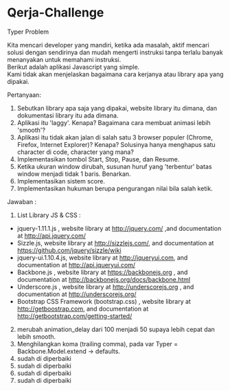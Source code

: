 # Qerja-Challenge

Typer Problem   
    
Kita mencari developer yang mandiri, ketika ada masalah, aktif mencari solusi dengan sendirinya dan mudah mengerti instruksi tanpa terlalu banyak menanyakan untuk memahami instruksi.     
Berikut adalah aplikasi Javascript yang simple.    
Kami tidak akan menjelaskan bagaimana cara kerjanya atau library apa yang dipakai.   
    
Pertanyaan:   
1. Sebutkan library apa saja yang dipakai, website library itu dimana, dan dokumentasi library itu ada dimana.    
2. Aplikasi itu 'laggy'. Kenapa? Bagaimana cara membuat animasi lebih 'smooth'?    
3. Aplikasi itu tidak akan jalan di salah satu 3 browser populer (Chrome, Firefox, Internet Explorer)? Kenapa? Solusinya hanya menghapus satu character di code, character yang mana?    
4. Implementasikan tombol Start, Stop, Pause, dan Resume.   
5. Ketika ukuran window dirubah, susunan huruf yang 'terbentur' batas window menjadi tidak 1 baris. Benarkan.    
6. Implementasikan sistem score.   
7. Implementasikan hukuman berupa pengurangan nilai bila salah ketik.

Jawaban :

1. List Library JS & CSS :

* jquery-1.11.1.js , website library at http://jquery.com/ ,and documentation at http://api.jquery.com/
* Sizzle.js, website library at http://sizzlejs.com/, and documentation at https://github.com/jquery/sizzle/wiki
* jquery-ui.1.10.4.js, website library at http://jqueryui.com, and documentation at http://api.jqueryui.com/
* Backbone.js , website library at https://backbonejs.org , and documentation at http://backbonejs.org/docs/backbone.html
* Underscore.js , website library at http://underscorejs.org , and documentation at http://underscorejs.org/
* Bootstrap CSS Framework (bootstrap.css) , website library at http://getboostrap.com, and documentation at http://getbootstrap.com/getting-started/
   
2. merubah animation_delay dari 100 menjadi 50 supaya lebih cepat dan lebih smooth.
3. Menghilangkan koma (trailing comma), pada var Typer = Backbone.Model.extend -> defaults.
4. sudah di diperbaiki 
5. sudah di diperbaiki 
6. sudah di diperbaiki 
7. sudah di diperbaiki 
